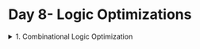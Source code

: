 # Day 8- Logic Optimizations
<details>
  <summary> 1. Combinational Logic Optimization </summary>
  
## Optimization Goals
![img1](https://github.com/Dhruvid98/SFAL-VSD-SoC-Design/blob/main/Day%208/Images/Comb_Opt/img1.png) 

## Combinational Logic Optimization
![img2](https://github.com/Dhruvid98/SFAL-VSD-SoC-Design/blob/main/Day%208/Images/Comb_Opt/img2.png)  
![img3](https://github.com/Dhruvid98/SFAL-VSD-SoC-Design/blob/main/Day%208/Images/Comb_Opt/img3.png)
![img4](https://github.com/Dhruvid98/SFAL-VSD-SoC-Design/blob/main/Day%208/Images/Comb_Opt/img4.png)
![img5](https://github.com/Dhruvid98/SFAL-VSD-SoC-Design/blob/main/Day%208/Images/Comb_Opt/img5.png)
![img6](https://github.com/Dhruvid98/SFAL-VSD-SoC-Design/blob/main/Day%208/Images/Comb_Opt/img6.png)
![img7](https://github.com/Dhruvid98/SFAL-VSD-SoC-Design/blob/main/Day%208/Images/Comb_Opt/img7.png)  

## Combinational Logic Optimization

</details>
